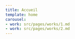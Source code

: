 ```yaml
---
title: Accueil
template: home
carousel:
- work: src/pages/works/1.md
- work: src/pages/works/2.md
---
```

